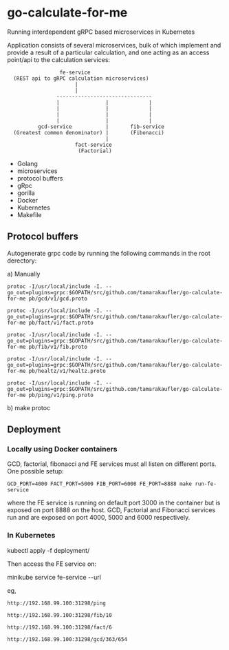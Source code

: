 # go-calculate-for-me
Running interdependent gRPC based microservices in Kubernetes

Application consists of several microservices, bulk of which implement and provide a result of a particular calculation, and one acting as an access point/api to the calculation services:
```
                 fe-service
  (REST api to gRPC calculation microservices)
                      |
                      |
                -------------------------------
                |               |             |
                |               |             |
                |               |             |
                |               |             |
          gcd-service           |       fib-service
  (Greatest common denominator) |       (Fibonacci)
                                |
                      fact-service
                       (Factorial)
```

- Golang
- microservices
- protocol buffers
- gRpc
- gorilla
- Docker
- Kubernetes
- Makefile

## Protocol buffers
Autogenerate grpc code by running the following commands in the root derectory:

a) Manually

	protoc -I/usr/local/include -I. --go_out=plugins=grpc:$GOPATH/src/github.com/tamarakaufler/go-calculate-for-me pb/gcd/v1/gcd.proto
  
	protoc -I/usr/local/include -I. --go_out=plugins=grpc:$GOPATH/src/github.com/tamarakaufler/go-calculate-for-me pb/fact/v1/fact.proto

  	protoc -I/usr/local/include -I. --go_out=plugins=grpc:$GOPATH/src/github.com/tamarakaufler/go-calculate-for-me pb/fib/v1/fib.proto

	protoc -I/usr/local/include -I. --go_out=plugins=grpc:$GOPATH/src/github.com/tamarakaufler/go-calculate-for-me pb/healtz/v1/healtz.proto

	protoc -I/usr/local/include -I. --go_out=plugins=grpc:$GOPATH/src/github.com/tamarakaufler/go-calculate-for-me pb/ping/v1/ping.proto

b) make protoc

  ## Deployment

  ### Locally using Docker containers

  GCD, factorial, fibonacci and FE services must all listen on different ports. One possible setup:

    GCD_PORT=4000 FACT_PORT=5000 FIB_PORT=6000 FE_PORT=8888 make run-fe-service

  where the FE service is running on default port 3000 in the container but is exposed on port 8888 on the host. GCD, Factorial and Fibonacci services run and are exposed on port 4000, 5000 and 6000 respectively.

  ### In Kubernetes

kubectl apply -f deployment/

Then access the FE service on:

  minikube service fe-service --url

eg,

    http://192.168.99.100:31298/ping
    
    http://192.168.99.100:31298/fib/10
    
    http://192.168.99.100:31298/fact/6
    
    http://192.168.99.100:31298/gcd/363/654
